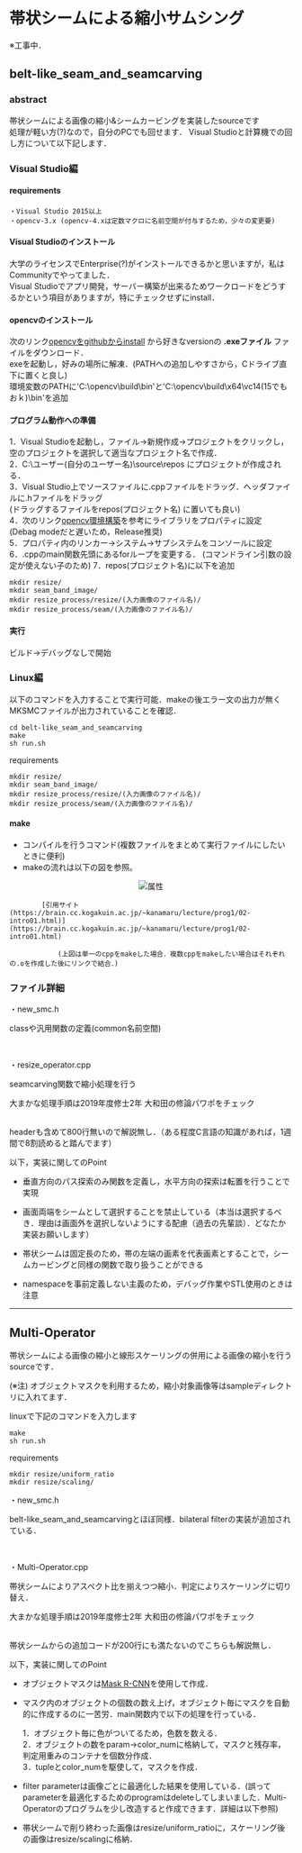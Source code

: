 # 帯状シームによる縮小サムシング

※工事中．

## belt-like_seam_and_seamcarving

### abstract
帯状シームによる画像の縮小&シームカービングを実装したsourceです  
処理が軽い方(?)なので，自分のPCでも回せます． Visual Studioと計算機での回し方について以下記します．

### Visual Studio編
#### requirements  
    ・Visual Studio 2015以上  
    ・opencv-3.x (opencv-4.xは定数マクロに名前空間が付与するため，少々の変更要)  

#### Visual Studioのインストール  
大学のライセンスでEnterprise(?)がインストールできるかと思いますが，私はCommunityでやってました．  
Visual Studioでアプリ開発，サーバー構築が出来るためワークロードをどうするかという項目がありますが，特にチェックせずにinstall．  

#### opencvのインストール
次のリンク[opencvをgithubからinstall](https://github.com/opencv/opencv/releases) から好きなversionの **.exeファイル** ファイルをダウンロード．  
exeを起動し，好みの場所に解凍．(PATHへの追加しやすさから，Cドライブ直下に置くと良し)    
環境変数のPATHに'C:\opencv\build\bin'と'C:\opencv\build\x64\vc14(15でもおｋ)\bin'を追加  

#### プログラム動作への準備  
1．Visual Studioを起動し，ファイル→新規作成→プロジェクトをクリックし，空のプロジェクトを選択して適当なプロジェクト名で作成．  
2．C:\ユーザー\(自分のユーザー名)\source\repos にプロジェクトが作成される．  
3．Visual Studio上でソースファイルに.cppファイルをドラッグ．ヘッダファイルに.hファイルをドラッグ  
  (ドラッグするファイルをrepos\(プロジェクト名) に置いても良い)  
4．次のリンク[opencv環境構築](https://blog.tukuyo.net/entry/2018/10/04/233140)を参考にライブラリをプロパティに設定  
  (Debag modeだと遅いため，Release推奨)  
5．プロパティ内のリンカー→システム→サブシステムをコンソールに設定  
6．.cppのmain関数先頭にあるforループを変更する． (コマンドライン引数の設定が使えない子のため) 
7．repos\(プロジェクト名)に以下を追加

    mkdir resize/
    mkdir seam_band_image/
    mkdir resize_process/resize/(入力画像のファイル名)/
    mkdir resize_process/seam/(入力画像のファイル名)/


#### 実行  
ビルド→デバッグなしで開始  

### Linux編
以下のコマンドを入力することで実行可能．makeの後エラー文の出力が無くMKSMCファイルが出力されていることを確認．

    cd belt-like_seam_and_seamcarving
    make
    sh run.sh

requirements

    mkdir resize/
    mkdir seam_band_image/
    mkdir resize_process/resize/(入力画像のファイル名)/
    mkdir resize_process/seam/(入力画像のファイル名)/

#### make
- コンパイルを行うコマンド(複数ファイルをまとめて実行ファイルにしたいときに便利)
- makeの流れは以下の図を参照。

<div align="center">
<img src="https://brain.cc.kogakuin.ac.jp/~kanamaru/lecture/prog1/01/prog-flow.png" alt="属性" title="makeの流れ">
</div>

            [引用サイト(https://brain.cc.kogakuin.ac.jp/~kanamaru/lecture/prog1/02-intro01.html)](https://brain.cc.kogakuin.ac.jp/~kanamaru/lecture/prog1/02-intro01.html)

                (上図は単一のcppをmakeした場合．複数cppをmakeしたい場合はそれぞれの.oを作成した後にリンクで結合．)


### ファイル詳細  
・new_smc.h
   
classや汎用関数の定義(common名前空間)

<br>

・resize_operator.cpp
    
seamcarving関数で縮小処理を行う

大まかな処理手順は2019年度修士2年 大和田の修論パワポをチェック

<br>
headerも含めて800行無いので解説無し．（ある程度C言語の知識があれば，1週間で8割読めると踏んでます）

以下，実装に関してのPoint

* 垂直方向のパス探索のみ関数を定義し，水平方向の探索は転置を行うことで実現

* 画面両端をシームとして選択することを禁止している（本当は選択するべき．理由は画面外を選択しないようにする配慮（過去の先輩談）．どなたか実装お願いします）

* 帯状シームは固定長のため，帯の左端の画素を代表画素とすることで，シームカービングと同様の関数で取り扱うことができる

* namespaceを事前定義しない主義のため，デバッグ作業やSTL使用のときは注意

-----------------


## Multi-Operator
帯状シームによる画像の縮小と線形スケーリングの併用による画像の縮小を行うsourceです．

(※注) オブジェクトマスクを利用するため，縮小対象画像等はsampleディレクトリに入れてます．

linuxで下記のコマンドを入力します

    make
    sh run.sh

requirements

    mkdir resize/uniform_ratio
    mkdir resize/scaling/


・new_smc.h
   
belt-like_seam_and_seamcarvingとほぼ同様．bilateral filterの実装が追加されている．

<br>

・Multi-Operator.cpp
    
帯状シームによりアスペクト比を揃えつつ縮小．判定によりスケーリングに切り替え．

大まかな処理手順は2019年度修士2年 大和田の修論パワポをチェック

<br>
帯状シームからの追加コードが200行にも満たないのでこちらも解説無し．

以下，実装に関してのPoint

* オブジェクトマスクは[Mask R-CNN](https://github.com/matterport/Mask_RCNN)を使用して作成．

* マスク内のオブジェクトの個数の数え上げ，オブジェクト毎にマスクを自動的に作成するのに一苦労．main関数内で以下の処理を行っている．

    1．オブジェクト毎に色がついてるため，色数を数える．<br>
    2．オブジェクトの数をparam->color_numに格納して，マスクと残存率，判定用重みのコンテナを個数分作成．<br>
    3．tupleとcolor_numを駆使して，マスクを作成．<br>

* filter parameterは画像ごとに最適化した結果を使用している．(誤ってparameterを最適化するためのprogramはdeleteしてしまいました．Multi-Operatorのプログラムを少し改造すると作成できます．詳細は以下参照)

* 帯状シームで削り終わった画像はresize/uniform_ratioに，スケーリング後の画像はresize/scalingに格納．
